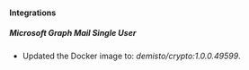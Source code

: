#### Integrations
##### Microsoft Graph Mail Single User
- Updated the Docker image to: *demisto/crypto:1.0.0.49599*.